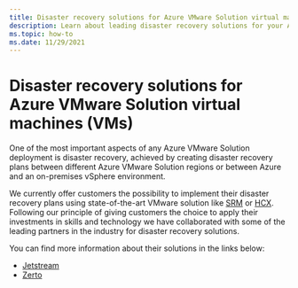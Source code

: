 ```yaml
---
title: Disaster recovery solutions for Azure VMware Solution virtual machines
description: Learn about leading disaster recovery solutions for your Azure VMware Solution private cloud.
ms.topic: how-to
ms.date: 11/29/2021
---
```

# Disaster recovery solutions for Azure VMware Solution virtual machines (VMs)

One of the most important aspects of any Azure VMware Solution deployment is disaster recovery, achieved by creating disaster recovery plans between different Azure VMware Solution regions or between Azure and an on-premises vSphere environment. 

We currently offer customers the possibility to implement their disaster recovery plans using state-of-the-art VMware solution like [SRM](disaster-recovery-using-vmware-site-recovery-manager.md) or [HCX](deploy-disaster-recovery-using-vmware-hcx.md). Following our principle of giving customers the choice to apply their investments in skills and technology we have collaborated with some of the leading partners in the industry for disaster recovery solutions. 

You can find more information about their solutions in the links below:
- [Jetstream](https://www.jetstreamsoft.com/2020/09/28/solution-brief-disaster-recovery-for-avs/)
- [Zerto](https://www.zerto.com/solutions/use-cases/disaster-recovery/)